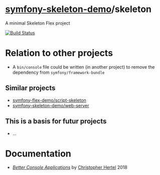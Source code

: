 # [symfony-skeleton-demo](https://symfony-skeleton-demo.github.io)/skeleton
A minimal Skeleton Flex project

[![Build Status](https://travis-ci.org/symfony-skeleton-demo/skeleton.svg?branch=master)](https://travis-ci.org/symfony-skeleton-demo/skeleton)

# Relation to other projects
* A `bin/console` file could be written (in another project) to remove the dependency from `symfony/framework-bundle`

## Similar projects
* [symfony-flex-demo/script-skeleton](https://github.com/symfony-flex-demo/script-skeleton)
* [symfony-skeleton-demo/web-server](https://github.com/symfony-skeleton-demo/web-server)

## This is a basis for futur projects
* ...

# Documentation
* [*Better Console Applications*](https://speakerdeck.com/el_stoffel/better-console-applications) by [Christopher Hertel](https://speakerdeck.com/el_stoffel) 2018
